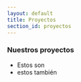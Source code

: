 ```yaml
---
layout: default
title: Proyectos
section_id: proyectos
---
```


### Nuestros proyectos

- Estos son 
- estos también